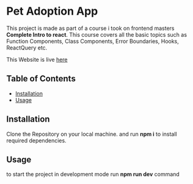 # Pet Adoption App

This project is made as part of a course i took on frontend masters **Complete Intro to react**.
This course covers all the basic topics such as Function Components, Class Components, Error Boundaries, Hooks, ReactQuery etc.

This Website is live [here](https://master--admirable-chaja-3e9504.netlify.app/)

## Table of Contents

- [Installation](#installation)
- [Usage](#usage)

## Installation

Clone the Repository on your local machine. and run **npm i** to install required dependencies.

## Usage

to start the project in development mode run **npm run dev** command
